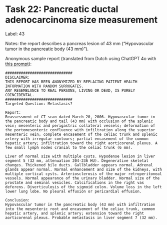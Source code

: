 # Task 22: Pancreatic ductal adenocarcinoma size measurement
Label: 43

Notes: the report describes a pancreas lesion of 43 mm (“Hypovascular tumor in the pancreatic body (43 mm)”).

Anonymous sample report (translated from Dutch using ChatGPT 4o with <a href="https://github.com/DIAGNijmegen/LLM_data_extractor/blob/2be30cb35ec58b7e3c9244411624538feecc93ca/data_extractor/prompt_templates/translation/system_prompt.txt" target="_blank">this prompt</a>):
```
##############################
DISCLAIMER: 
THIS REPORT HAS BEEN ANONYMIZED BY REPLACING PATIENT HEALTH INFORMATION WITH RANDOM SURROGATES.
ANY RESEMBLANCE TO REAL PERSONS, LIVING OR DEAD, IS PURELY COINCIDENTAL.
##############################
Targeted Question: Metastasis?

Report:
Reassessment of CT scan dated March 20, 2006. Hypovascular tumor in the pancreatic body and tail (43 mm) with occlusion of the splenic vein; mesenteric and perigastric collateral vessels; deformation of the portomesenteric confluence with infiltration along the superior mesenteric vein; complete encasement of the celiac trunk and splenic artery with irregular contours; partial encasement of the common hepatic artery; infiltration toward the right aorticorenal plexus. A few small lymph nodes cranial to the celiac trunk (6 mm).

Liver of normal size with multiple cysts. Hypodense lesion in liver segment 5 (32 mm, attenuation 204-236 HU). Degenerative skeletal changes. Thickened bile ducts. Gallbladder appears normal. Adrenal glands appear normal. Normal enhancement and size of the kidneys, with multiple cortical cysts. Arteriosclerosis of the major retroperitoneal vessels. Normal appearance of the urinary bladder. Normal size of the prostate and seminal vesicles. Calcifications in the right vas deferens. Diverticulosis of the sigmoid colon. Volume loss in the left lower lung lobe. No pleural effusion or pericardial effusion.

Conclusion:
Hypovascular tumor in the pancreatic body (43 mm) with infiltration into the mesenteric root and encasement of the celiac trunk, common hepatic artery, and splenic artery; extension toward the right aorticorenal plexus. Probable metastasis in liver segment 7 (32 mm).
```
